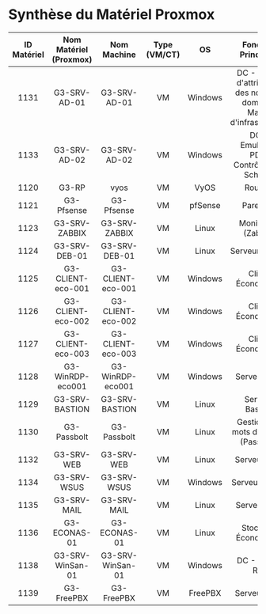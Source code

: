 # Synthèse du Matériel Proxmox

|       ID Matériel      |       Nom Matériel (Proxmox)    | Nom Machine  | Type (VM/CT) | OS  | Fonction Principale | Carte Réseau (vmbr) | IP/CIDR | Disques (Nb) | Taille Disque (Go) | Libre (Go) | Libre (%) | RAM Totale (Go) | RAM Utilisée (%) |
|:-:|:-:|:-:|:-:|:-:|:-:|:-:|:-:|:-:|:-:|:-:|:-:|:-:|:-:|
| 1131        | G3-SRV-AD-01           | G3-SRV-AD-01        | VM           | Windows  | DC - Maître d'attribution des noms de domaine, Maître d'infrastructure             | vmbr7              | 10.10.7.254/16   | -            | -                 | -          | -         | -               | -                |
| 1133        | G3-SRV-AD-02           | G3-SRV-AD-02        | VM           | Windows  | DC - Emulateur PDC, Contrôleur de Schéma                                           | vmbr7              | 10.10.7.253/16   | -            | -                 | -          | -         | -               | -                |
| 1120        | G3-RP                  | vyos                | VM           | VyOS     | Routeur                                                                            | -                  | -                 | -            | -                 | -          | -         | -               | -                |
| 1121        | G3-Pfsense             | G3-Pfsense          | VM           | pfSense  | Pare-feu                                                                           | vmbr7              | 10.10.255.254/16 | -            | -                 | -          | -         | -               | -                |
| 1123        | G3-SRV-ZABBIX          | G3-SRV-ZABBIX       | VM           | Linux    | Monitoring (Zabbix)                                                                | vmbr7              | 10.10.7.241/16   | -            | -                 | -          | -         | -               | -                |
| 1124        | G3-SRV-DEB-01          | G3-SRV-DEB-01       | VM           | Linux    | Serveur Debian                                                                     | vmbr7              | 10.10.7.252/16   | -            | -                 | -          | -         | -               | -                |
| 1125        | G3-CLIENT-eco-001      | G3-CLIENT-eco-001   | VM           | Windows  | Client Économique                                                                  | vmbr7              | 10.10.7.251/16   | -            | -                 | -          | -         | -               | -                |
| 1126        | G3-CLIENT-eco-002      | G3-CLIENT-eco-002   | VM           | Windows  | Client Économique                                                                  | vmbr1              | 10.10.7.250/16   | -            | -                 | -          | -         | -               | -                |
| 1127        | G3-CLIENT-eco-003      | G3-CLIENT-eco-003   | VM           | Windows  | Client Économique                                                                  | vmbr1              | 10.10.7.249/16   | -            | -                 | -          | -         | -               | -                |
| 1128        | G3-WinRDP-eco001       | G3-WinRDP-eco001    | VM           | Windows  | Serveur RDP                                                                        | vmbr7              | 10.10.7.247/16   | -            | -                 | -          | -         | -               | -                |
| 1129        | G3-SRV-BASTION         | G3-SRV-BASTION      | VM           | Linux    | Serveur Bastion                                                                    | vmbr7              | 10.12.7.154/16   | -            | -                 | -          | -         | -               | -                |
| 1130        | G3-Passbolt            | G3-Passbolt         | VM           | Linux    | Gestion des mots de passe (Passbolt)                                               | vmbr7              | 10.10.7.220/16   | -            | -                 | -          | -         | -               | -                |
| 1132        | G3-SRV-WEB             | G3-SRV-WEB          | VM           | Linux    | Serveur Web                                                                        | vmbr7              | 10.12.7.125/16   | -            | -                 | -          | -         | -               | -                |
| 1134        | G3-SRV-WSUS            | G3-SRV-WSUS         | VM           | Windows  | Serveur WSUS                                                                       | vmbr7              | 10.10.7.246/16   | -            | -                 | -          | -         | -               | -                |
| 1135        | G3-SRV-MAIL            | G3-SRV-MAIL         | VM           | Linux    | Serveur Mail                                                                       | vmbr7              | 10.12.7.150/16   | -            | -                 | -          | -         | -               | -                |
| 1136        | G3-ECONAS-01           | G3-ECONAS-01        | VM           | Linux    | Stockage Économique                                                                | vmbr7              | 10.10.7.240/16   | -            | -                 | -          | -         | -               | -                |
| 1138        | G3-SRV-WinSan-01       | G3-SRV-WinSan-01    | VM           | Windows  | DC - Maître RID                                                                    | vmbr7              | 10.10.7.230/16   | -            | -                 | -          | -         | -               | -                |
| 1139        | G3-FreePBX             | G3-FreePBX          | VM           | FreePBX  | Serveur VoIP                                                                       | vmbr7              | 10.10.0.1/16     | -            | -                 | -          | -         | -               | -                |
